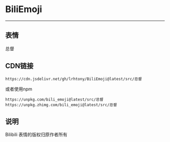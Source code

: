 # BiliEmoji
---
## 表情
总督
## CDN链接
```
https://cdn.jsdelivr.net/gh/lrhtony/BiliEmoji@latest/src/总督
```
或者使用npm
```
https://unpkg.com/bili_emoji@latest/src/总督
https://unpkg.zhimg.com/bili_emoji@latest/src/总督
```
## 说明
Bilibili 表情的版权归原作者所有
